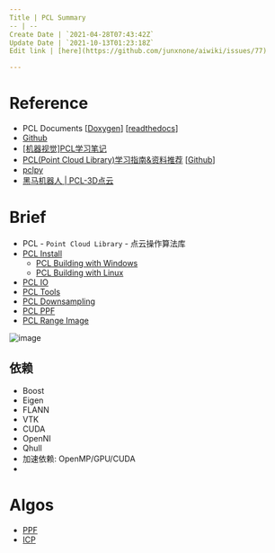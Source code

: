 ```yaml
---
Title | PCL Summary
-- | --
Create Date | `2021-04-28T07:43:42Z`
Update Date | `2021-10-13T01:23:18Z`
Edit link | [here](https://github.com/junxnone/aiwiki/issues/77)

---
```

# Reference
- PCL Documents [[Doxygen](https://pointclouds.org/)]  [[readthedocs](https://pcl.readthedocs.io/projects/tutorials/en/latest/index.html)]
- [Github](https://github.com/PointCloudLibrary)
- [[机器视觉]PCL学习笔记](https://xgyopen.github.io/2018/12/24/2018-12-24-imv-pcl-book/)
- [PCL(Point Cloud Library)学习指南&资料推荐](https://www.yuque.com/huangzhongqing/pcl/rdk5k8) [[Github](https://github.com/HuangCongQing/pcl-learning)]
- [pclpy](https://github.com/davidcaron/pclpy)
- [黑马机器人 | PCL-3D点云](http://robot.czxy.com/docs/pcl/)

# Brief

- PCL - `Point Cloud Library` - 点云操作算法库
- [PCL Install](/PCL_Install)
  - [PCL Building with Windows](/PCL_Building_with_Windows)
  - [PCL Building with Linux](/PCL_Building_with_Linux)
- [PCL IO](/PCL_IO)
- [PCL Tools](/PCL_Tools)
- [PCL Downsampling](/PCL_Downsampling)
- [PCL PPF](/PCL_PPF)
- [PCL Range Image](/PCL_Range_Image)

![image](https://user-images.githubusercontent.com/2216970/124412106-5bc32480-dd80-11eb-82de-1aea7847f8ac.png)

## 依赖
- Boost
- Eigen
- FLANN
- VTK
- CUDA
- OpenNI
- Qhull
- 加速依赖: OpenMP/GPU/CUDA
- 
# Algos
- [PPF](/3D_Algos_PPF)
- [ICP](/3D_Algos_ICP)






